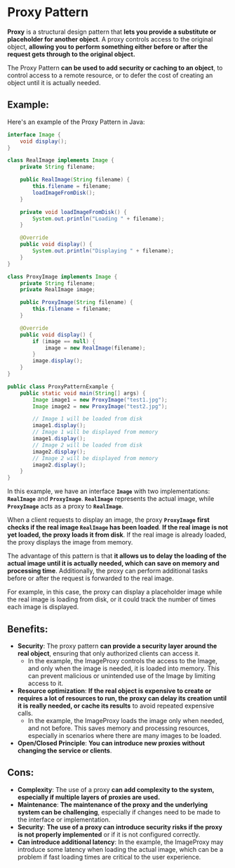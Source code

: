 
# Proxy Pattern 

**Proxy** is a structural design pattern that **lets you provide a substitute or placeholder for another object**. A proxy controls access to the original object, **allowing you to perform something either before or after the request gets through to the original object.**

The Proxy Pattern **can be used to add security or caching to an object**, to control access to a remote resource, or to defer the cost of creating an object until it is actually needed.

## Example:

Here's an example of the Proxy Pattern in Java:

```java
interface Image {
    void display();
}

class RealImage implements Image {
    private String filename;

    public RealImage(String filename) {
        this.filename = filename;
        loadImageFromDisk();
    }

    private void loadImageFromDisk() {
        System.out.println("Loading " + filename);
    }

    @Override
    public void display() {
        System.out.println("Displaying " + filename);
    }
}

class ProxyImage implements Image {
    private String filename;
    private RealImage image;

    public ProxyImage(String filename) {
        this.filename = filename;
    }

    @Override
    public void display() {
        if (image == null) {
            image = new RealImage(filename);
        }
        image.display();
    }
}

public class ProxyPatternExample {
    public static void main(String[] args) {
        Image image1 = new ProxyImage("test1.jpg");
        Image image2 = new ProxyImage("test2.jpg");

        // Image 1 will be loaded from disk
        image1.display();
        // Image 1 will be displayed from memory
        image1.display();
        // Image 2 will be loaded from disk
        image2.display();
        // Image 2 will be displayed from memory
        image2.display();
    }
}

```

In this example, we have an interface **`Image`** with two implementations: **`RealImage`** and **`ProxyImage`**. **`RealImage`** represents the actual image, while **`ProxyImage`** acts as a proxy to **`RealImage`**.

When a client requests to display an image, the proxy **`ProxyImage`** **first checks if the real image `RealImage` has been loaded**. **If the real image is not yet loaded, the proxy loads it from disk**. If the real image is already loaded, the proxy displays the image from memory.

The advantage of this pattern is that **it allows us to delay the loading of the actual image until it is actually needed, which can save on memory and processing time**. Additionally, the proxy can perform additional tasks before or after the request is forwarded to the real image.

For example, in this case, the proxy can display a placeholder image while the real image is loading from disk, or it could track the number of times each image is displayed.

## Benefits:

- **Security**: The proxy pattern **can provide a security layer around the real object**, ensuring that only authorized clients can access it.
    - In the example, the ImageProxy controls the access to the Image, and only when the image is needed, it is loaded into memory. This can prevent malicious or unintended use of the Image by limiting access to it.
- **Resource optimization**: **If the real object is expensive to create or requires a lot of resources to run, the proxy can delay its creation until it is really needed, or cache its results** to avoid repeated expensive calls.
    - In the example, the ImageProxy loads the image only when needed, and not before. This saves memory and processing resources, especially in scenarios where there are many images to be loaded.
- **Open/Closed Principle**: **You can introduce new proxies without changing the service or clients**.

## Cons:

- **Complexity**: The use of a proxy **can add complexity to the system, especially if multiple layers of proxies are used.**
- **Maintenance**: **The maintenance of the proxy and the underlying system can be challenging**, especially if changes need to be made to the interface or implementation.
- **Security**: **The use of a proxy can introduce security risks if the proxy is not properly implemented** or if it is not configured correctly.
- **Can introduce additional latency**: In the example, the ImageProxy may introduce some latency when loading the actual image, which can be a problem if fast loading times are critical to the user experience.
